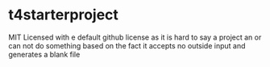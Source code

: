 # t4starterproject
MIT Licensed with e default github license as it is hard to say a project an or can not do something based on the fact it accepts no outside input and generates a blank file
